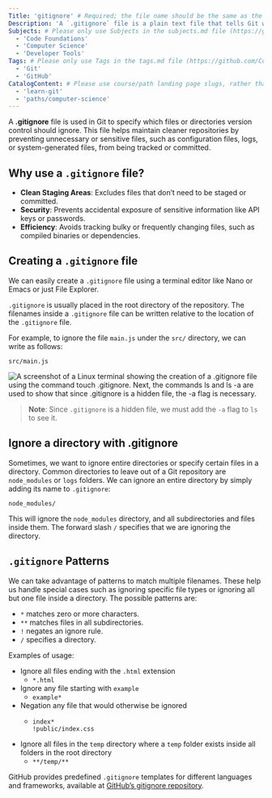 ```yaml
---
Title: 'gitignore' # Required; the file name should be the same as the title, but lowercase, with dashes instead of spaces, and all punctuation removed
Description: 'A `.gitignore` file is a plain text file that tells Git which files or directories to ignore in a repository, preventing them from being tracked or staged.'
Subjects: # Please only use Subjects in the subjects.md file (https://github.com/Codecademy/docs/blob/main/documentation/subjects.md). If that list feels insufficient, feel free to create a new Subject and add it to subjects.md in your PR!
  - 'Code Foundations'
  - 'Computer Science'
  - 'Developer Tools'
Tags: # Please only use Tags in the tags.md file (https://github.com/Codecademy/docs/blob/main/documentation/tags.md). If that list feels insufficient, feel free to create a new Tag and add it to tags.md in your PR!
  - 'Git'
  - 'GitHub'
CatalogContent: # Please use course/path landing page slugs, rather than linking to individual content items. If listing multiple items, please put the most relevant one first
  - 'learn-git'
  - 'paths/computer-science'
---
```


A **.gitignore** file is used in Git to specify which files or directories version control should ignore. This file helps maintain cleaner repositories by preventing unnecessary or sensitive files, such as configuration files, logs, or system-generated files, from being tracked or committed.


## Why use a `.gitignore` file?

- **Clean Staging Areas**: Excludes files that don’t need to be staged or committed.
- **Security**: Prevents accidental exposure of sensitive information like API keys or passwords.
- **Efficiency**: Avoids tracking bulky or frequently changing files, such as compiled binaries or dependencies.

## Creating a `.gitignore` file

We can easily create a `.gitignore` file using a terminal editor like Nano or Emacs or just File Explorer.

`.gitignore` is usually placed in the root directory of the repository. The filenames inside a `.gitignore` file can be written relative to the location of the `.gitignore` file. 

For example, to ignore the file `main.js` under the `src/` directory, we can write as follows:
```
src/main.js

```

![A screenshot of a Linux terminal showing the creation of a .gitignore file using the command `touch .gitignore`. Next, the commands `ls` and `ls -a` are used to show that since `.gitignore` is a hidden file, the `-a` flag is necessary.](https://static-assets.codecademy.com/Courses/learn-git-github/gitignore/create-gitignore.png)

> **Note**: Since `.gitignore` is a hidden file, we must add the `-a` flag to `ls` to see it.

## Ignore a directory with .gitignore

Sometimes, we want to ignore entire directories or specify certain files in a directory. Common directories to leave out of a Git repository are `node_modules` or `logs` folders. We can ignore an entire directory by simply adding its name to `.gitignore`:
```
node_modules/
```
This will ignore the `node_modules` directory, and all subdirectories and files inside them. The forward slash `/` specifies that we are ignoring the directory.

## `.gitignore` Patterns

We can take advantage of patterns to match multiple filenames. These help us handle special cases such as ignoring specific file types or ignoring all but one file inside a directory. The possible patterns are:
- `*` matches zero or more characters.
- `**` matches files in all subdirectories.
- `!` negates an ignore rule.
- `/` specifies a directory.

Examples of usage:
* Ignore all files ending with the `.html` extension
    * `*.html`
* Ignore any file starting with `example`
    * `example*`
* Negation any file that would otherwise be ignored
    * ```
      index*
      !public/index.css
      ```
* Ignore all files in the `temp` directory where a `temp` folder exists inside all folders in the root directory
    * `**/temp/**`

GitHub provides predefined `.gitignore` templates for different languages and frameworks, available at [GitHub’s gitignore repository](https://github.com/github/gitignore).
